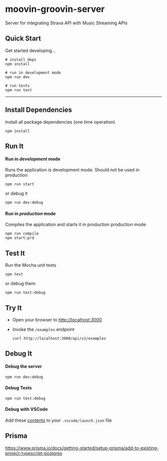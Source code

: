 # moovin-groovin-server

Server for integrating Strava API with Music Streaming APIs

## Quick Start

Get started developing...

```shell
# install deps
npm install

# run in development mode
npm run dev

# run tests
npm run test
```

---

## Install Dependencies

Install all package dependencies (one time operation)

```shell
npm install
```

## Run It

#### Run in _development_ mode

Runs the application is development mode. Should not be used in production

```shell
npm run start
```

or debug it

```shell
npm run dev:debug
```

#### Run in _production_ mode

Compiles the application and starts it in production production mode.

```shell
npm run compile
npm start:prd
```

## Test It

Run the Mocha unit tests

```shell
npm test
```

or debug them

```shell
npm run test:debug
```

## Try It

- Open your browser to [http://localhost:3000](http://localhost:3000)
- Invoke the `/examples` endpoint

  ```shell
  curl http://localhost:3000/api/v1/examples
  ```

## Debug It

#### Debug the server

```
npm run dev:debug
```

#### Debug Tests

```
npm run test:debug
```

#### Debug with VSCode

Add these [contents](https://github.com/cdimascio/generator-express-no-stress/blob/next/assets/.vscode/launch.json) to your `.vscode/launch.json` file

## Prisma

https://www.prisma.io/docs/getting-started/setup-prisma/add-to-existing-project-typescript-postgres